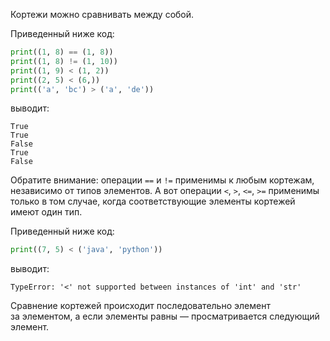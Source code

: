

Кортежи можно сравнивать между собой.

Приведенный ниже код:

```python
print((1, 8) == (1, 8))
print((1, 8) != (1, 10))
print((1, 9) < (1, 2))
print((2, 5) < (6,))
print(('a', 'bc') > ('a', 'de'))
```

выводит:

```no-highlight
True
True
False
True
False
```

Обратите внимание: операции `==` и `!=` применимы к любым кортежам, независимо от типов элементов. А вот операции `<`, `>`, `<=`, `>=` применимы только в том случае, когда соответствующие элементы кортежей имеют один тип.

Приведенный ниже код:

```python
print((7, 5) < ('java', 'python'))
```

выводит:

```no-highlight
TypeError: '<' not supported between instances of 'int' and 'str'
```

Сравнение кортежей происходит последовательно элемент за элементом, а если элементы равны — просматривается следующий элемент.